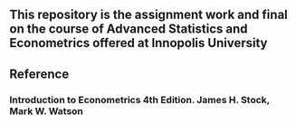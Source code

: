 ## This repository is the assignment work and final on the course of Advanced Statistics and Econometrics offered at Innopolis University
## Reference
### Introduction to Econometrics 4th Edition. James H. Stock, Mark W. Watson
